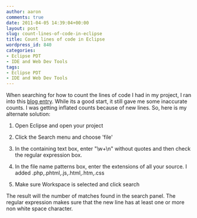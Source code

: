 ```yaml
---
author: aaron
comments: true
date: 2011-04-05 14:39:04+00:00
layout: post
slug: count-lines-of-code-in-eclipse
title: Count lines of code in Eclipse
wordpress_id: 840
categories:
- Eclipse PDT
- IDE and Web Dev Tools
tags:
- Eclipse PDT
- IDE and Web Dev Tools
---
```


When searching for how to count the lines of code I had in my project, I ran into this [blog entry](http://www.binaryfrost.com/index.php?/archives/207-Easy-way-to-count-Lines-of-Code-in-Eclipse.html).  While its a good start, it still gave me some inaccurate counts.  I was getting inflated counts because of new lines.  So, here is my alternate solution:





  1. Open Eclipse and open your project


  2. Click the Search menu and choose 'file'


  3. In the containing text box, enter "\w+\n" without quotes and then check the regular expression box.


  4. In the file name patterns box, enter the extensions of all your source.  I added .php,.phtml,.js,.html,.htm,.css


  5. Make sure Workspace is selected and click search



The result will the number of matches found in the search panel.  The regular expression makes sure that the new line has at least one or more non white space character.
